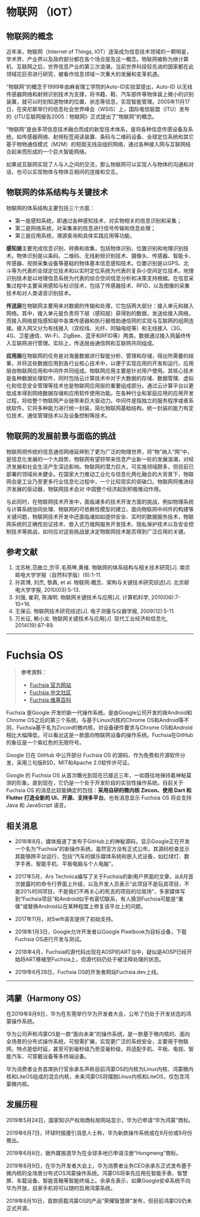 # 物联网 （IOT）

## 物联网的概念

近年来，物联网（Internet of Things, IOT）逐渐成为信息技术领域的一颗明星，学术界、产业界以及政府部分都在各个场合提及这一概念。物联网被称为继计算机、互联网之后，世界信息产业的第三次浪潮，当前世界科技较先进的国家都在此领域花巨资进行研究，被看作信息领域一次重大的发展和变革机遇。

“物联网”的概念于1999年由麻省理工学院的Auto-ID实验室提出，Auto-ID 以无线传感器网络和射频识别技术为支撑，将书籍、鞋、汽车部件等物体装上微小的识别装置，就可以时刻知道物体的位置、状态等信息，实现智能管理。2005年11月17日，在突尼斯举行的信息社会世界峰会（WSIS）上，国际电信联盟（ITU）发布的《ITU互联网报告2005：物联网》正式提出了“物联网”的概念。

“物联网”是由多项信息技术融合而成的新型技术体系，是将各种信息传感设备及系统，如传感器网络、射频标签阅读装置、条码与二维码设备、全球定位系统和其它基于物物通信模式（M2M）的短距无线自组织网络，通过各种接入网与互联网结合起来而形成的一个巨大智能网络。

如果说互联网实现了人与人之间的交流，那么物联网可以实现人与物体的沟通和对话，也可以实现物体与物体互相间的连接和交互。

## 物联网的体系结构与关键技术

物联网的体系结构主要包括三个方面：

- 第一是感知系统，即通过各种感知技术，对实物相关的信息识别和采集；
- 第二是网络系统，对采集来的信息进行信号传输和信息处理；
- 第三是应用系统，溯源查询和具体实践应用等功能。

**感知层**主要完成信息识别、转换和收集，包括物体识别、位置识别和地理识别技术。物体识别是以条码、二维码、无线射频识别技术、摄像头、传感器、智能卡、传感器、视频采集设备等基础的物体基本信息感知技术。位置识别是以GPS、北斗等为代表的全球定位技术和以实时定位系统为代表的复杂小空间定位技术。地理识别技术是以地理信息系统为代表的综合空间信息分析和决策支持根据。在信息采集过程中主要采用感知与标识技术，包括了传感器技术、RFID，以及图像的采集技术和对人类语音识别技术。

**传送层**在物联网主要用来对数据的传输和处理，它包括两大部分：接入单元和接入网络。其中，接入单元是负责将下层（感知层）获得到的数据，发送给接入网络。而接入网络是指感知层中各类传感器和执行器借助通信网的实现与互联网的组网连接。接入网又分为有线接入（双绞线、光纤、同轴电缆等）和无线接入（3G、4G、卫星通信、Wi-Fi、ZigBee、蓝牙和RFID等）两类。数据通过接入网最终传入互联网进行管理。实际上，传送层由通信网和互联网共同组成。

**应用层**在物联网的任务是对海量数据进行智能分析、管理和存储，得出所需要的结果，并将这些数据应用到各行业核心技术中，以便于实现应用的开发和运行。应用层由物联网应用和中间件共同组成。物联网应用主要是针对用户使用。其核心技术是各种数据处理软件，同时包括云计算技术中对于大数据的存储、数据管理、虚拟化和信息安全管理等技术也是物联网应用层的重要组成部分。通过云计算平台以更低成本得到网络数据存储和应用软件使用功能。在各种行业和家庭应用的应用开发过程，将给整个物联网产业链带来巨大驱动力。中间件是指独立的服务程序或者系统软件。它将多种能力进行统一封装，简化物联网基础结构。统一封装的能力有定位技术、通信管理技术以及设备控制等技术。

## 物联网的发展前景与面临的挑战

物联网把传统的信息通信网络延伸到了更为广泛的物理世界，将“物”纳入“网”中，是信息化发展的一个大趋势，物联网有望将带来信息产业新一轮的发展浪潮，对经济发展和社会生活产生深远影响。物联网的潜力巨大，可实施领域颇多，但目前已部署的领域尚未健全。在国家大力推动工业化与信息化两化融合的大背景下，物联网会是工业乃至更多行业信息化过程中，一个比较现实的突破口。物联网将推进经济发展的驱动器，物联网技术会对 中国整个经济起到积极推动作用。 

与此同时，在物联网技术开发中，面临诸多的技术开发方面的挑战，例如物理系统与计算系统协同处理、物联网的可依赖性模型的建立、面向物联网中间件的构建等关键问题，物联网技术开发中还面临诸如如提供安全、实时的数据服务技术，物联网系统的正确性验证技术、嵌入式万维网服务开发技术、隐私保护技术以及安全控制技术等挑战，如何应对这些挑战是决定物联网技术能否得到广泛应用的关键。

## 参考文献

1. 沈苏彬,范曲立,宗平,毛燕琴,黄维. 物联网的体系结构与相关技术研究[J]. 南京邮电大学学报（自然科学版）(6):1-11.
2. 孙其博, 刘杰, 黎羴, et al. 物联网:概念、架构与关键技术研究综述[J]. 北京邮电大学学报, 2010(03):5-13.
3. 刘强, 崔莉, 陈海明. 物联网关键技术与应用[J]. 计算机科学, 2010(06):7-10+16.
4. 王保云. 物联网技术研究综述[J]. 电子测量与仪器学报, 2009(12):5-11.
5. 万长征, 赖小龙. 物联网关键技术与应用[J]. 现代工业经济和信息化, 2014(19):87-89.

---

# Fuchsia OS

> **参考资料：**
>
> + [Fuchsia 官方网站](https://fuchsia.dev/)
> + [Fuchsia 中文社区](https://fuchsia-china.com/)
> + [Fuchsia 维基百科](https://en.wikipedia.org/wiki/Google_Fuchsia)

Fuchsia 是Google 开发的新一代操作系统。是由Google公司开发的继Android和Chrome OS之后的第三个系统，与基于Linux内核的Chrome OS和Android等不同，Fuchsia基于名为Zircon的微内核，对设备硬件要求与Chrome OS和Android相比大幅降低，可以看出这是一款面向物联网设备的操作系统。Fuchsia在GitHub的象征是一个紫红色的无限符号。

Google 已在 GitHub 中公开部分 Fuchsia OS 的源码，作为免费和开源软件分发，采用三句版BSD，MIT和Apache 2.0软件许可证。

Google 的 Fuchsia OS 从首次曝光到现在已接近三年，一如既往地保持着神秘莫测的形象。直到现在，它仍是一个处于开发阶段的实验性操作系统。目前关于 Fuchsia OS 的消息比较能确定的包括：**采用自研的微内核 Zircon、使用 Dart 和 Flutter 打造全新的 UI、开源、支持多平台**。也有消息显示 Fuchsia OS 将会支持 Java 和 JavaScript 语言。

## 相关消息

- 2016年8月，媒体报道了发布于GitHub上的神秘源码，显示Google正在开发一个名为“Fuchsia”的新操作系统，虽然官方没有正式公布，其源码检查显示其能够跨平台运行，包括“汽车的娱乐媒体系统和嵌入式设备，如红绿灯、数字手表、智能手机、平板电脑与个人电脑”。

- 2017年5月，Ars Technica编写了关于Fuchsia的新用户界面的文章，从8月首次披露时的命令行界面上升级，以及开发人员表示“此项目不是玩具项目，不是20%时间项目，不是我们不再关心的死去的项目的垃圾场”，多家媒体写到“Fuchsia项目”和Android似乎有密切联系，有人猜测Fuchsia可能是“重做”或替换Android以在某种程度上修复该平台上的问题。

- 2017年11月，对Swift语言提供了初始支持。

- 2018年1月3日，Google允许开发者以Google Pixelbook为目标设备，下载Fuchsia OS进行开发与测试。
- 2018年4月，Fuchsia的源代码出现在AOSP的ART当中，疑似是AOSP已经开始将ART移植至Fuchsia上，但源代码仍处于被注释处理的状态。
- 2019年6月28日，Fuchsia OS的开发者网站Fuchsia.dev上线。

---

## 鸿蒙（Harmony OS）

在2019年8月9日，华为在东莞举行华为开发者大会，公布了仍处于开发状态的鸿蒙操作系统。

华为公司声称鸿蒙OS是一款“面向未来”的操作系统，是一款基于微内核的、面向全场景的分布式操作系统，可按需扩展，实现更广泛的系统安全，主要用于物联网，特点是低时延，甚至可到毫秒级乃至亚毫秒级，将适配手机、平板、电视、智能汽车、可穿戴设备等多终端设备。

华为消费者业务首席执行官余承东声称目前鸿蒙OS的内核为Linux内核、鸿蒙微内核和LiteOS组成的混合内核，未来鸿蒙OS将摆脱Linux内核和LiteOS，仅包含鸿蒙微内核。

## 发展历程

2019年5月24日，国家知识产权局商标局网站显示，华为已申请“华为鸿蒙”商标。

2019年6月7日，环球时报援引消息人士称，华为新款操作系统或在8月份或9月份推出。

2019年6月8日，据外媒报道华为在全球多地已申请注册“Hongmeng”商标。

2019年8月9日，在华为开发者大会上，华为消费者业务CEO余承东正式发布基于微内核的全场景分布式OS鸿蒙操作系统。鸿蒙OS将率先应用在智能手表、智慧屏、车载设备、智能音箱等智能终端上。余承东表示，如果Google安卓系统不向华为开放，自家手机将可以随时启用鸿蒙系统。

2019年8月10日，首款搭载鸿蒙OS的产品“荣耀智慧屏”发布，但目前鸿蒙OS仍未正式开源。



